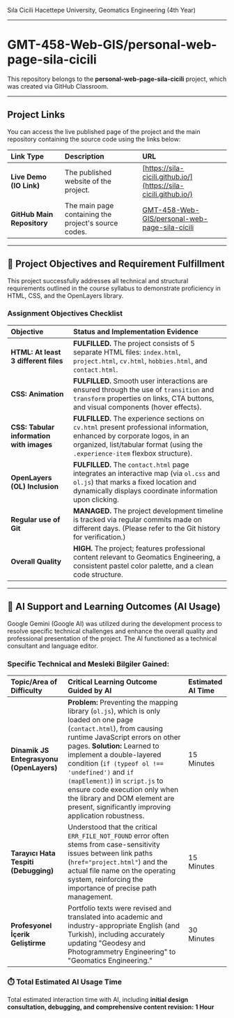 Sıla Cicili
Hacettepe University, Geomatics Engineering (4th Year)

---
# GMT-458-Web-GIS/personal-web-page-sila-cicili 

This repository belongs to the **personal-web-page-sila-cicili** project, which was created via GitHub Classroom.

---

## Project Links

You can access the live published page of the project and the main repository containing the source code using the links below:

| Link Type | Description | URL |
| :--- | :--- | :--- |
| **Live Demo (IO Link)** | The published website of the project. | [https://sila-cicili.github.io/](https://sila-cicili.github.io/) |
| **GitHub Main Repository** | The main page containing the project's source codes. | [GMT-458-Web-GIS/personal-web-page-sila-cicili](https://github.com/GMT-458-Web-GIS/personal-web-page-sila-cicili) |

---
## 🎯 Project Objectives and Requirement Fulfillment

This project successfully addresses all technical and structural requirements outlined in the course syllabus to demonstrate proficiency in HTML, CSS, and the OpenLayers library.

### Assignment Objectives Checklist

| Objective | Status and Implementation Evidence |
| :--- | :--- |
| **HTML: At least 3 different files** | **FULFILLED.** The project consists of 5 separate HTML files: `index.html`, `project.html`, `cv.html`, `hobbies.html`, and `contact.html`. |
| **CSS: Animation** | **FULFILLED.** Smooth user interactions are ensured through the use of `transition` and `transform` properties on links, CTA buttons, and visual components (hover effects). |
| **CSS: Tabular information with images** | **FULFILLED.** The experience sections on `cv.html` present professional information, enhanced by corporate logos, in an organized, list/tabular format (using the `.experience-item` flexbox structure). |
| **OpenLayers (OL) Inclusion** | **FULFILLED.** The `contact.html` page integrates an interactive map (via `ol.css` and `ol.js`) that marks a fixed location and dynamically displays coordinate information upon clicking. |
| **Regular use of Git** | **MANAGED.** The project development timeline is tracked via regular commits made on different days. (Please refer to the Git history for verification.) |
| **Overall Quality** | **HIGH.** The project; features professional content relevant to Geomatics Engineering, a consistent pastel color palette, and a clean code structure. |

---

## 🧠 AI Support and Learning Outcomes (AI Usage)

Google Gemini (Google AI) was utilized during the development process to resolve specific technical challenges and enhance the overall quality and professional presentation of the project. The AI functioned as a technical consultant and language editor.

### Specific Technical and Mesleki Bilgiler Gained:

| Topic/Area of Difficulty | Critical Learning Outcome Guided by AI | Estimated AI Time |
| :--- | :--- | :--- |
| **Dinamik JS Entegrasyonu (OpenLayers)** | **Problem:** Preventing the mapping library (`ol.js`), which is only loaded on one page (`contact.html`), from causing runtime JavaScript errors on other pages. **Solution:** Learned to implement a double-layered condition (`if (typeof ol !== 'undefined')` and `if (mapElement)`) in `script.js` to ensure code execution only when the library and DOM element are present, significantly improving application robustness. | 15 Minutes |
| **Tarayıcı Hata Tespiti (Debugging)** | Understood that the critical `ERR_FILE_NOT_FOUND` error often stems from case-sensitivity issues between link paths (`href="project.html"`) and the actual file name on the operating system, reinforcing the importance of precise path management. | 15 Minutes |
| **Profesyonel İçerik Geliştirme** | Portfolio texts were revised and translated into academic and industry-appropriate English (and Turkish), including accurately updating "Geodesy and Photogrammetry Engineering" to "Geomatics Engineering." | 30 Minutes |

### ⏱️ Total Estimated AI Usage Time

Total estimated interaction time with AI, including **initial design consultation, debugging, and comprehensive content revision:** **1 Hour**